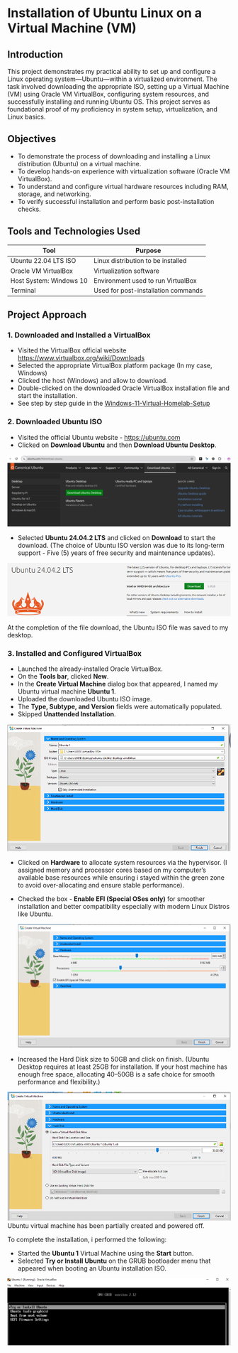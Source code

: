 #  Installation of Ubuntu Linux on a Virtual Machine (VM)

## Introduction

This project demonstrates my practical ability to set up and configure a Linux operating system—Ubuntu—within a virtualized environment. The task involved downloading the appropriate ISO, setting up a Virtual Machine (VM) using Oracle VM VirtualBox, configuring system resources, and successfully installing and running Ubuntu OS. This project serves as foundational proof of my proficiency in system setup, virtualization, and Linux basics.

## Objectives

- To demonstrate the process of downloading and installing a Linux distribution (Ubuntu) on a virtual machine.
- To develop hands-on experience with virtualization software (Oracle VM VirtualBox).
- To understand and configure virtual hardware resources including RAM, storage, and networking.
- To verify successful installation and perform basic post-installation checks.

## Tools and Technologies Used

| Tool                       | Purpose                                     |
| -------------------------- | ------------------------------------------- |
| Ubuntu 22.04 LTS ISO       | Linux distribution to be installed          |
| Oracle VM VirtualBox       | Virtualization software                     |
| Host System: Windows 10    | Environment used to run VirtualBox          |
| Terminal                   | Used for post-installation commands         |

##  Project Approach

### 1. Downloaded and Installed a VirtualBox
-	Visited the VirtualBox official website https://www.virtualbox.org/wiki/Downloads
-	Selected the appropriate VirtualBox platform package (In my case, Windows) 
-	Clicked the host (Windows) and allow to download.
-	Double-clicked on the downloaded Oracle VirtualBox installation file and start the installation.
-	See step by step guide in the [Windows-11-Virtual-Homelab-Setup](https://github.com/Judeorabueze/Windows-11-Virtual-Homelab-Setup)

### 2. Downloaded Ubuntu ISO
- Visited the official Ubuntu website - https://ubuntu.com
- Clicked on <b>Download Ubuntu</b> and then <b>Download Ubuntu Desktop</b>.
  
![Ubuntu 1](https://github.com/Judeorabueze/Installation-of-Ubuntu-Linux-on-a-Virtual-Machine-VM-/blob/main/Ubuntu%201.PNG)

- Selected <b>Ubuntu 24.04.2 LTS</b> and clicked on <b>Download</b> to start the download.
  (The choice of Ubuntu ISO version was due to its long-term support - Five (5) years of free security and maintenance updates).

![Ubuntu 2](https://github.com/Judeorabueze/Installation-of-Ubuntu-Linux-on-a-Virtual-Machine-VM-/blob/main/image.png)

At the completion of the file download, the Ubuntu ISO file was saved to my desktop.

### 3. Installed and Configured VirtualBox
- Launched the already-installed Oracle VirtualBox.
- On the <b>Tools bar</b>, clicked <b>New</b>.
- In the <b>Create Virtual Machine</b> dialog box that appeared, I named my Ubuntu virtual machine <b>Ubuntu 1</b>.
- Uploaded the downloaded Ubuntu ISO image.
- The <b>Type, Subtype, and Version</b> fields were automatically populated.
- Skipped <b> Unattended Installation</b>.

![Ubuntu 3](https://github.com/Judeorabueze/Installation-of-Ubuntu-Linux-on-a-Virtual-Machine-VM-/blob/main/Ubuntu%203.PNG)

- Clicked on <b>Hardware</b> to allocate system resources via the hypervisor.
  (I assigned memory and processor cores based on my computer’s available base resources while ensuring i stayed within the green zone to avoid over-allocating and ensure stable performance).
- Checked the box - <b>Enable EFI (Special OSes only)</b> for smoother installation and better compatibility especially with modern Linux Distros like Ubuntu.
  
  ![Ubuntu 4a](https://github.com/Judeorabueze/Installation-of-Ubuntu-Linux-on-a-Virtual-Machine-VM-/blob/main/Ubuntu%204a.PNG)

- Increased the Hard Disk size to 50GB and click on finish. (Ubuntu Desktop requires at least 25GB for installation. If your host machine has enough free space, allocating 40–50GB is a safe choice for smooth performance and flexibility.)

![Ubuntu 5](https://github.com/Judeorabueze/Installation-of-Ubuntu-Linux-on-a-Virtual-Machine-VM-/blob/main/Ubuntu%205.PNG)
Ubuntu virtual machine has been partially created and powered off.

To complete the installation, i performed the following:

- Started the <b>Ubuntu 1</b> Virtual Machine using the <b>Start</b> button.
- Selected <b>Try or Install Ubuntu</b> on the GRUB bootloader menu that appeared when booting an Ubuntu installation ISO.

![Ubuntu 6](https://github.com/Judeorabueze/Installation-of-Ubuntu-Linux-on-a-Virtual-Machine-VM-/blob/main/Ubuntu%206.PNG)

  
